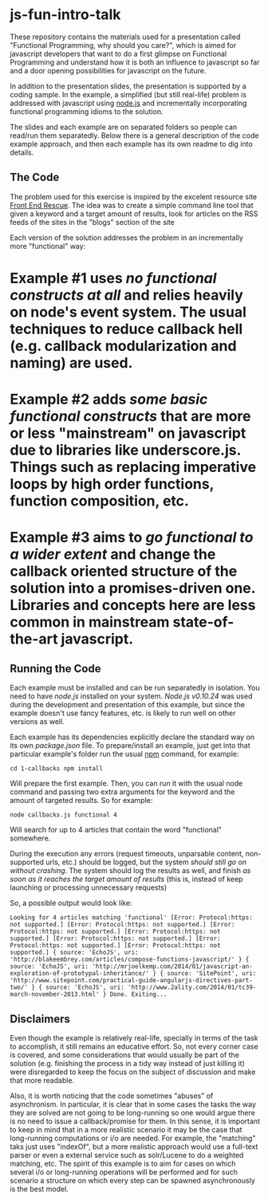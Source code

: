 js-fun-intro-talk
=================

These repository contains the materials used for a presentation called "Functional Programming, why should you care?", which is aimed for javascript developers that want to do a first glimpse on Functional Programming and understand how it is both an influence to javascript so far and a door opening possibilities for javascript on the future.

In addition to the presentation slides, the presentation is supported by a coding sample. In the example, a simplified (but still real-life) problem is addressed with javascript using [node.js](http://nodejs.org) and incrementally incorporating functional programming idioms to the solution.

The slides and each example are on separated folders so people can read/run them separatedly. Below there is a general description of the code example approach, and then each example has its own readme to dig into details.


The Code
--------

The problem used for this exercise is inspired by the excelent resource site [Front End Rescue](http://uptodate.frontendrescue.org/). The idea was to create a simple command line tool that given a keyword and a target amount of results, look for articles on the RSS feeds of the sites in the "blogs" section of the site

Each version of the solution addresses the problem in an incrementally more "functional" way:

# Example #1 uses *no functional constructs at all* and relies heavily on node's event system. The usual techniques to reduce callback hell (e.g. callback modularization and naming) are used.

# Example #2 adds *some basic functional constructs* that are more or less "mainstream" on javascript due to libraries like underscore.js. Things such as replacing imperative loops by high order functions, function composition, etc.

# Example #3 aims to *go functional to a wider extent* and change the callback oriented structure of the solution into a promises-driven one. Libraries and concepts here are less common in mainstream state-of-the-art javascript.

Running the Code
----------------

Each example must be installed and can be run separatedly in isolation. You need to have *node.js* installed on your system. *Node.js v0.10.24* was used during the development and presentation of this example, but since the example doesn't use fancy features, etc. is likely to run well on other versions as well.

Each example has its dependencies explicitly declare the standard way on its own *package.json* file. To prepare/install an example, just get into that particular example's folder run the usual [npm](https://npmjs.org) command, for example:

`cd 1-callbacks
npm install`

Will prepare the first example. Then, you can run it with the usual node command and passing two extra arguments for the keyword and the amount of targeted results. So for example:

`node callbacks.js functional 4`

Will search for up to 4 articles that contain the word "functional" somewhere. 

During the execution any errors (request timeouts, unparsable content, non-supported urls, etc.) should be logged, but the system *should still go on without crashing*. The system should log the results as well, and finish *as soon as it reaches the target amount of results* (this is, instead of keep launching or processing unnecessary requests)

So, a possible output would look like: 

`
Looking for 4 articles matching 'functional'
[Error: Protocol:https: not supported.]
[Error: Protocol:https: not supported.]
[Error: Protocol:https: not supported.]
[Error: Protocol:https: not supported.]
[Error: Protocol:https: not supported.]
[Error: Protocol:https: not supported.]
[Error: Protocol:https: not supported.]
{ source: 'EchoJS',
  uri: 'http://blakeembrey.com/articles/compose-functions-javascript/' }
{ source: 'EchoJS',
  uri: 'http://mrjoelkemp.com/2014/01/javascript-an-exploration-of-prototypal-inheritance/' }
{ source: 'SitePoint',
  uri: 'http://www.sitepoint.com/practical-guide-angularjs-directives-part-two/' }
{ source: 'EchoJS',
  uri: 'http://www.2ality.com/2014/01/tc39-march-november-2013.html' }
Done. Exiting...
`

Disclaimers
-----------

Even though the example is relatively real-life, specially in terms of the task to accomplish, it still remains an educative effort. So, not every corner case is covered, and some considerations that would usually be part of the solution (e.g. finishing the process in a tidy way instead of just killing it) were disregarded to keep the focus on the subject of discussion and make that more readable.

Also, it is worth noticing that the code sometimes "abuses" of asynchronism. In particular, it is clear that in some cases the tasks the way they are solved are not going to be long-running so one would argue there is no need to issue a callback/promise for them. In this sense, it is important to keep in mind that in a more realistic scenario it may be the case that long-running computations or i/o are needed. For example, the "matching" taks just uses "indexOf", but a more realistic approach would use a full-text parser or even a external service such as solr/Lucene to do a weighted matching, etc. The spirit of this example is to aim for cases on which several i/o or long-running operations will be performed and for such scenario a structure on which every step can be spawned asynchronously is the best model.